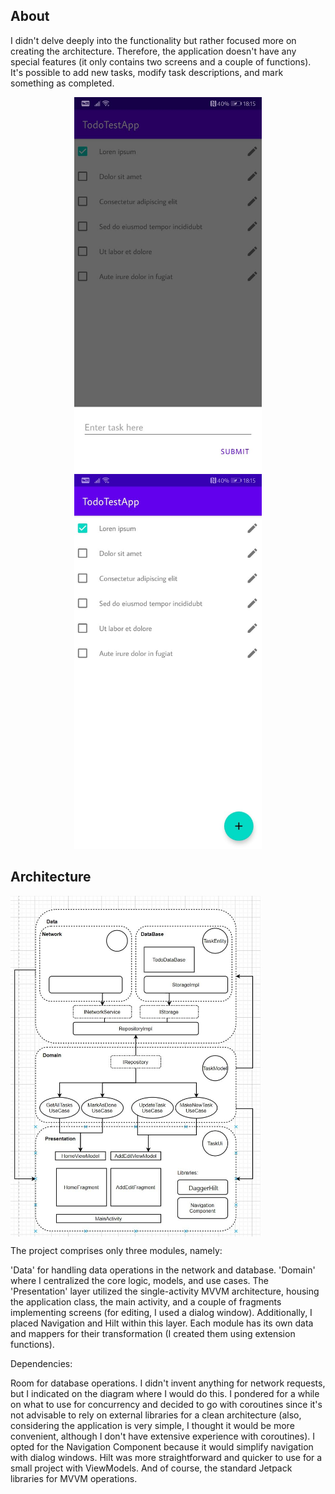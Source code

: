 ## About

I didn't delve deeply into the functionality but rather focused more on creating the architecture. 
Therefore, the application doesn't have any special features (it only contains two screens and a couple of functions). 
It's possible to add new tasks, modify task descriptions, and mark something as completed.

<div style="text-align: center;">
  <img src="https://github.com/ShMike6491/TodoAppCleanMVVM/blob/master/screenshot_1.jpg" width="300" style="display: inline-block; margin: 0 10px;">
  <img src="https://github.com/ShMike6491/TodoAppCleanMVVM/blob/master/screenshot_2.jpg" width="300" style="display: inline-block; margin: 0 10px;">
</div>

## Architecture

<img align="center" src="https://github.com/ShMike6491/TodoAppCleanMVVM/blob/master/architecture.jpg" width="400">

The project comprises only three modules, namely:

'Data' for handling data operations in the network and database.
'Domain' where I centralized the core logic, models, and use cases.
The 'Presentation' layer utilized the single-activity MVVM architecture, housing the application class, the main activity, and a couple of fragments implementing screens (for editing, I used a dialog window). Additionally, I placed Navigation and Hilt within this layer.
Each module has its own data and mappers for their transformation (I created them using extension functions).

Dependencies:

Room for database operations. I didn't invent anything for network requests, but I indicated on the diagram where I would do this. 
I pondered for a while on what to use for concurrency and decided to go with coroutines since it's not advisable to rely on external libraries for a clean architecture 
(also, considering the application is very simple, I thought it would be more convenient, although I don't have extensive experience with coroutines). 
I opted for the Navigation Component because it would simplify navigation with dialog windows. 
Hilt was more straightforward and quicker to use for a small project with ViewModels. And of course, the standard Jetpack libraries for MVVM operations.
